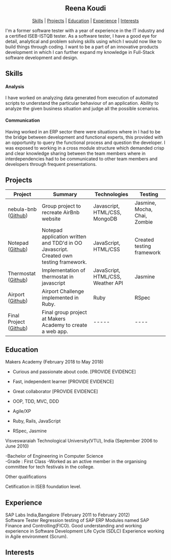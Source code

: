 <h2 align="center"> Reena Koudi </h2>

<p align="center"> <a href='#skills'>Skills</a> |
<a href='#projects'>Projects</a> |
<a href='#education'>Education</a> |
<a href='#experience'>Experience</a> |  
<a href='#interests'>Interests</a> </p>


I'm a former software tester with a year of experience in the IT industry and a certified ISEB-ISTQB tester. As a software tester, I have a good eye for detail,
analytical and problem solving skills using which I would now like to build things through coding. I want to be a part of an innovative products development in which
I can further expand my knowledge in Full-Stack software development and design.


## Skills

#### Analysis

I have worked on analyzing data generated from execution of automated scripts to understand the particular behaviour of an application.
Ability to analyze the given business situation and judge all the possible scenarios.


#### Communication

Having worked in an ERP sector there were situations where in I had to be the bridge between development and functional experts,
this provided with an opportunity to query the functional process and question the developer. I was exposed to working in a cross
module structure which demanded crisp and clear knowledge sharing between the team members where in interdependencies had to be
communicated to other team members and developers through frequent presentations.


## Projects

| Project       | Summary       | Technologies  | Testing |
| ------------- |---------------| --------------|---------|
| nebula-bnb ([Github](https://github.com/Reenakoudi/nebula-bnb))| Group project to recreate AirBnb website | Javascript, HTML/CSS, MongoDB| Jasmine, Mocha, Chai, Zombie |
| Notepad ([Github](https://github.com/Reenakoudi/Notepad))| Notepad application written and TDD'd in OO Javascript. Created own testing framework. | JavaScript, HTML/CSS  | Created testing framework |
| Thermostat ([Github](https://github.com/Reenakoudi/JS--Thermostat)) | Implementation of thermostat in javascript| JavaScript, HTML/CSS, Weather API | Jasmine |
| Airport ([Github](https://github.com/Reenakoudi/Airport-Ruby)) | Airport Challenge implemented in Ruby. | Ruby | RSpec |
| Final Project ([Github]( )) | Final group project at Makers Academy to create a web app. | ----- | ---- |

## Education

Makers Academy (February 2018 to May 2018)

- Curious and passionate about code. [PROVIDE EVIDENCE]
- Fast, independent learner [PROVIDE EVIDENCE]
- Great collaborator [PROVIDE EVIDENCE]

- OOP, TDD, MVC, DDD
- Agile/XP
- Ruby, Rails, JavaScript
- RSpec, Jasmine

Visveswaraiah Technological University(VTU), India (September 2006 to June 2010)

-Bachelor of Engineering in Computer Science   
-Grade : First Class
-Worked as an active member in the organising committee for tech festivals in the college.


Other qualifications

Cetification in ISEB foundation level.

## Experience

SAP Labs India,Bangalore (February 2011 to February 2012)    
Software Tester
Regression testing of SAP ERP Modules named SAP Finance and Controlling(FICO).
Good understanding and working experience in Software Development Life Cycle (SDLC)
Experience working in Agile environment (Scrum).

## Interests
